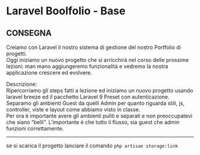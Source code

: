 # **Laravel Boolfolio - Base**

## CONSEGNA 

Creiamo con Laravel il nostro sistema di gestione del nostro Portfolio di progetti. <br>
Oggi iniziamo un nuovo progetto che si arricchirà nel corso delle prossime lezioni: man mano aggiungeremo funzionalità e vedremo la nostra applicazione crescere ed evolvere.

Descrizione: <br>
Ripercorriamo gli steps fatti a lezione ed iniziamo un nuovo progetto usando laravel breeze ed il pacchetto Laravel 9 Preset con autenticazione.
Separamo gli ambienti Guest da quelli Admin per quanto riguarda stili, js, controller, viste e layout come abbiamo visto in classe. <br>
Per ora è importante avere gli ambienti puliti e separati e non preoccupatevi che siano “belli”. L’importante è che tutto il flusso, sia guest che admin funzioni correttamente.

---

se si scarica il progetto lanciare il comando `php artisan storage:link` 
